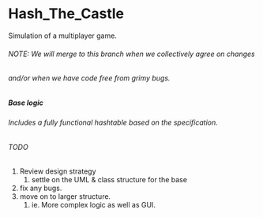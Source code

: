 # Hash_The_Castle
Simulation of a multiplayer game.

###### NOTE: We will merge to this branch when we collectively agree on changes
######         and/or when we have code free from grimy bugs.

##### Base logic
###### Includes a fully functional hashtable based on the specification.

###### TODO
1. Review design strategy
   1. settle on the UML & class structure for the base
2. fix any bugs.
3. move on to larger structure.
   1. ie. More complex logic as well as GUI.
